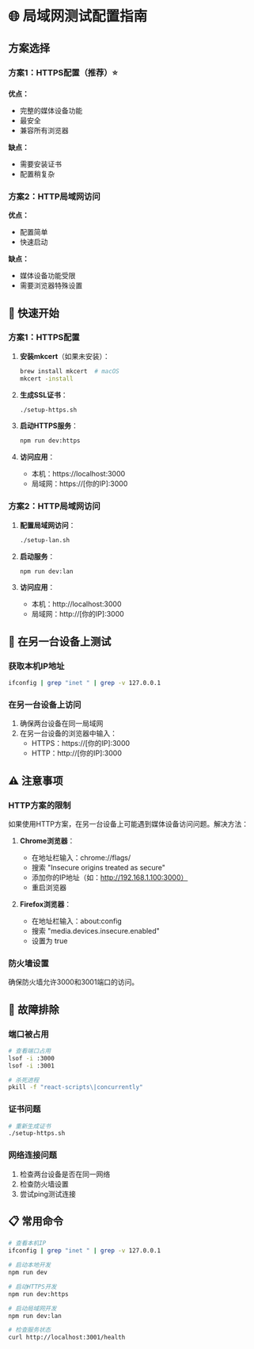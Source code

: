 # 🌐 局域网测试配置指南

## 方案选择

### 方案1：HTTPS配置（推荐）⭐
**优点：**
- 完整的媒体设备功能
- 最安全
- 兼容所有浏览器

**缺点：**
- 需要安装证书
- 配置稍复杂

### 方案2：HTTP局域网访问
**优点：**
- 配置简单
- 快速启动

**缺点：**
- 媒体设备功能受限
- 需要浏览器特殊设置

## 🚀 快速开始

### 方案1：HTTPS配置

1. **安装mkcert**（如果未安装）：
   ```bash
   brew install mkcert  # macOS
   mkcert -install
   ```

2. **生成SSL证书**：
   ```bash
   ./setup-https.sh
   ```

3. **启动HTTPS服务**：
   ```bash
   npm run dev:https
   ```

4. **访问应用**：
   - 本机：https://localhost:3000
   - 局域网：https://[你的IP]:3000

### 方案2：HTTP局域网访问

1. **配置局域网访问**：
   ```bash
   ./setup-lan.sh
   ```

2. **启动服务**：
   ```bash
   npm run dev:lan
   ```

3. **访问应用**：
   - 本机：http://localhost:3000
   - 局域网：http://[你的IP]:3000

## 📱 在另一台设备上测试

### 获取本机IP地址
```bash
ifconfig | grep "inet " | grep -v 127.0.0.1
```

### 在另一台设备上访问
1. 确保两台设备在同一局域网
2. 在另一台设备的浏览器中输入：
   - HTTPS：https://[你的IP]:3000
   - HTTP：http://[你的IP]:3000

## ⚠️ 注意事项

### HTTP方案的限制
如果使用HTTP方案，在另一台设备上可能遇到媒体设备访问问题。解决方法：

1. **Chrome浏览器**：
   - 在地址栏输入：chrome://flags/
   - 搜索 "Insecure origins treated as secure"
   - 添加你的IP地址（如：http://192.168.1.100:3000）
   - 重启浏览器

2. **Firefox浏览器**：
   - 在地址栏输入：about:config
   - 搜索 "media.devices.insecure.enabled"
   - 设置为 true

### 防火墙设置
确保防火墙允许3000和3001端口的访问。

## 🔧 故障排除

### 端口被占用
```bash
# 查看端口占用
lsof -i :3000
lsof -i :3001

# 杀死进程
pkill -f "react-scripts\|concurrently"
```

### 证书问题
```bash
# 重新生成证书
./setup-https.sh
```

### 网络连接问题
1. 检查两台设备是否在同一网络
2. 检查防火墙设置
3. 尝试ping测试连接

## 📋 常用命令

```bash
# 查看本机IP
ifconfig | grep "inet " | grep -v 127.0.0.1

# 启动本地开发
npm run dev

# 启动HTTPS开发
npm run dev:https

# 启动局域网开发
npm run dev:lan

# 检查服务状态
curl http://localhost:3001/health
```
